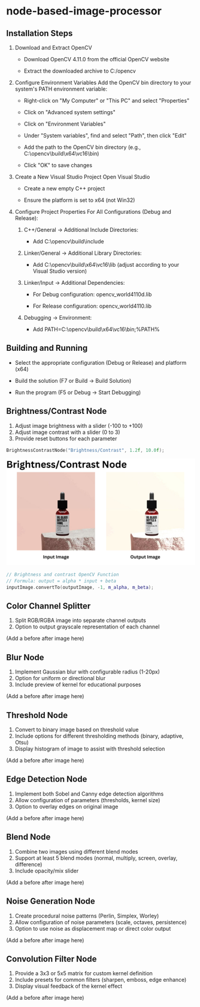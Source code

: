 # node-based-image-processor

## Installation Steps

1.  Download and Extract OpenCV

    - Download OpenCV 4.11.0 from the official OpenCV website

    - Extract the downloaded archive to C:/opencv

2.  Configure Environment Variables
    Add the OpenCV bin directory to your system's PATH environment variable:

    - Right-click on "My Computer" or "This PC" and select "Properties"

    - Click on "Advanced system settings"

    - Click on "Environment Variables"

    - Under "System variables", find and select "Path", then click "Edit"

    - Add the path to the OpenCV bin directory (e.g., C:\opencv\build\x64\vc16\bin)

    - Click "OK" to save changes

3.  Create a New Visual Studio Project
    Open Visual Studio

    - Create a new empty C++ project

    - Ensure the platform is set to x64 (not Win32)

4.  Configure Project Properties
    For All Configurations (Debug and Release):

    1. C++/General → Additional Include Directories:

       - Add C:\opencv\build\include

    2. Linker/General → Additional Library Directories:

       - Add C:\opencv\build\x64\vc16\lib (adjust according to your Visual Studio version)

    3. Linker/Input → Additional Dependencies:

       - For Debug configuration: opencv_world4110d.lib

       - For Release configuration: opencv_world4110.lib

    4. Debugging → Environment:

       - Add PATH=C:\opencv\build\x64\vc16\bin;%PATH%

## Building and Running

- Select the appropriate configuration (Debug or Release) and platform (x64)

- Build the solution (F7 or Build → Build Solution)

- Run the program (F5 or Debug → Start Debugging)

## Brightness/Contrast Node

1. Adjust image brightness with a slider (-100 to +100)
2. Adjust image contrast with a slider (0 to 3)
3. Provide reset buttons for each parameter

```c++
BrightnessContrastNode("Brightness/Contrast", 1.2f, 10.0f);
```

![Alt text](images/BrightnessContrast.png)

```c++
// Brightness and contrast OpenCV Function
// Formula: output = alpha * input + beta
inputImage.convertTo(outputImage, -1, m_alpha, m_beta);
```

## Color Channel Splitter

1. Split RGB/RGBA image into separate channel outputs
2. Option to output grayscale representation of each channel

(Add a before after image here)

## Blur Node

1. Implement Gaussian blur with configurable radius (1-20px)
2. Option for uniform or directional blur
3. Include preview of kernel for educational purposes

(Add a before after image here)

## Threshold Node

1. Convert to binary image based on threshold value
2. Include options for different thresholding methods (binary, adaptive, Otsu)
3. Display histogram of image to assist with threshold selection

(Add a before after image here)

## Edge Detection Node

1. Implement both Sobel and Canny edge detection algorithms
2. Allow configuration of parameters (thresholds, kernel size)
3. Option to overlay edges on original image

(Add a before after image here)

## Blend Node

1. Combine two images using different blend modes
2. Support at least 5 blend modes (normal, multiply, screen, overlay, difference)
3. Include opacity/mix slider

(Add a before after image here)

## Noise Generation Node

1. Create procedural noise patterns (Perlin, Simplex, Worley)
2. Allow configuration of noise parameters (scale, octaves, persistence)
3. Option to use noise as displacement map or direct color output

(Add a before after image here)

## Convolution Filter Node

1. Provide a 3x3 or 5x5 matrix for custom kernel definition
2. Include presets for common filters (sharpen, emboss, edge enhance)
3. Display visual feedback of the kernel effect

(Add a before after image here)
